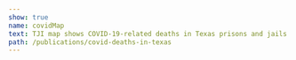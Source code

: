 ```yaml
---
show: true
name: covidMap
text: TJI map shows COVID-19-related deaths in Texas prisons and jails
path: /publications/covid-deaths-in-texas
---
```

